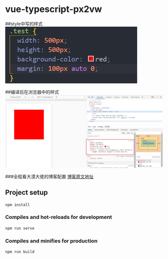 # vue-typescript-px2vw

##style中写的样式 
![avatar](./src/assets/img1.jpg)

##编译后在浏览器中的样式
![avatar](./src/assets/img2.jpg)

###全程看大漠大佬的博客配置
[博客原文地址](https://www.w3cplus.com/mobile/vw-layout-in-vue.html)

## Project setup
```
npm install
```

### Compiles and hot-reloads for development
```
npm run serve
```

### Compiles and minifies for production
```
npm run build
```

